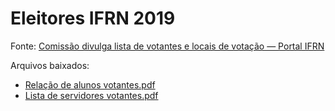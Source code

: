 # Eleitores IFRN 2019

Fonte: [Comissão divulga lista de votantes e locais de votação  &mdash; Portal IFRN](http://portal.ifrn.edu.br/campus/parnamirim/noticias/comissao-divulga-lista-de-votantes-e-locais-de-votacao)

Arquivos baixados:
* [Relação de alunos votantes.pdf](http://portal.ifrn.edu.br/eleicoes-ifrn-2019/relacao-de-alunos-votantes/at_download/file)
* [Lista de servidores votantes.pdf](http://portal.ifrn.edu.br/eleicoes-ifrn-2019/lista-de-servidores-votantes/view)